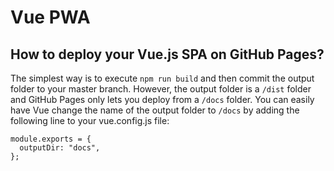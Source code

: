 # Vue PWA

## How to deploy your Vue.js SPA on GitHub Pages?

The simplest way is to execute `npm run build` and then commit the output folder to your master branch. However, the output folder is a `/dist` folder and GitHub Pages only lets you deploy from a `/docs` folder. You can easily have Vue change the name of the output folder to `/docs` by adding the following line to your vue.config.js file:

```
module.exports = {
  outputDir: "docs",
};
```




